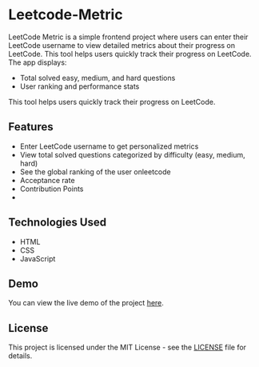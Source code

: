 # Leetcode-Metric
LeetCode Metric is a simple frontend project where users can enter their LeetCode username to view detailed metrics about their progress on LeetCode. This tool helps users quickly track their progress on LeetCode. The app displays:
- Total solved easy, medium, and hard questions
- User ranking and performance stats

This tool helps users quickly track their progress on LeetCode.

## Features
- Enter LeetCode username to get personalized metrics
- View total solved questions categorized by difficulty (easy, medium, hard)
- See the global ranking of the user onleetcode
- Acceptance rate
- Contribution Points
- 
## Technologies Used
- HTML
- CSS
- JavaScript

## Demo
You can view the live demo of the project [here](https://se-iram.github.io/Leetcode-Metric/).

## License
This project is licensed under the MIT License - see the [LICENSE](./LICENSE) file for details.
